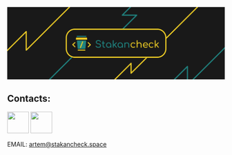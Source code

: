 <img src="/src/footer.png">

## Contacts:

<img height="50" width="50" src="https://cdn-icons-png.flaticon.com/512/2504/2504953.png" href="https://vk.com/stakan4ek"> <img height="50" width="50" src="https://cdn-icons-png.flaticon.com/512/2504/2504941.png" href="https://t.me/stakancheck">

<aside>
EMAIL: <a href="mailto:artem@stakancheck.space">artem@stakancheck.space</a>
</aside>
